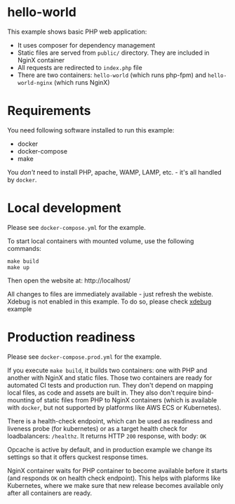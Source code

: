 # hello-world
This example shows basic PHP web application:
 - It uses composer for dependency management
 - Static files are served from `public/` directory. They are included in NginX container
 - All requests are redirected to `index.php` file
 - There are two containers: `hello-world` (which runs php-fpm) and `hello-world-nginx` (which runs NginX)

# Requirements
You need following software installed to run this example:
 - docker
 - docker-compose
 - make

You *don't* need to install PHP, apache, WAMP, LAMP, etc. - it's all handled by `docker`.

# Local development
Please see `docker-compose.yml` for the example.

To start local containers with mounted volume, use the following commands:
```
make build
make up
```

Then open the website at: http://localhost/

All changes to files are immediately available - just refresh the webiste.
Xdebug is not enabled in this example. To do so, please check [xdebug](../xdebug) example


# Production readiness
Please see `docker-compose.prod.yml` for the example.

If you execute `make build`, it builds two containers: one with PHP and another with NginX and static files.
Those two containers are ready for automated CI tests and production run. They don't depend on mapping local files, as code and assets are built in. They also don't require bind-mounting of static files from PHP to NginX containers (which is available with `docker`, but not supported by platforms like AWS ECS or Kubernetes). 

There is a health-check endpoint, which can be used as readiness and liveness probe (for kubernetes) or as a target health check for loadbalancers: `/healthz`. It returns HTTP `200` response, with body: `OK`

Opcache is active by default, and in production example we change its settings so that it offers quckest response times.

NginX container waits for PHP container to become available before it starts (and responds `OK` on health check endpoint). This helps with plaforms like Kubernetes, where we make sure that new release becomes available only after all containers are ready.